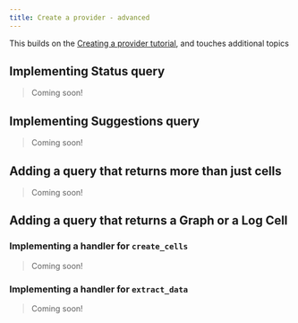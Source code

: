 ```yaml
---
title: Create a provider - advanced
---
```


This builds on the [Creating a provider tutorial](doc:create-a-provider), and touches additional topics

## Implementing Status query

> Coming soon!

## Implementing Suggestions query

> Coming soon!

## Adding a query that returns more than just cells

> Coming soon!

## Adding a query that returns a Graph or a Log Cell

### Implementing a handler for `create_cells`

> Coming soon!

### Implementing a handler for `extract_data`

> Coming soon!
